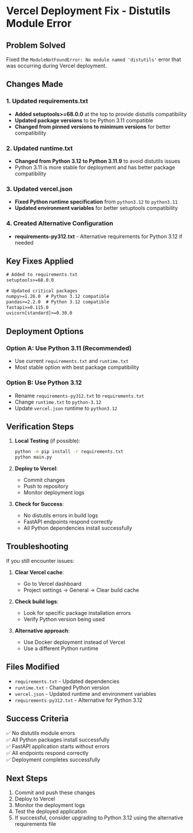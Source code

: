 # Vercel Deployment Fix - Distutils Module Error

## Problem Solved
Fixed the `ModuleNotFoundError: No module named 'distutils'` error that was occurring during Vercel deployment.

## Changes Made

### 1. Updated requirements.txt
- **Added setuptools>=68.0.0** at the top to provide distutils compatibility
- **Updated package versions** to be Python 3.11 compatible
- **Changed from pinned versions to minimum versions** for better compatibility

### 2. Updated runtime.txt
- **Changed from Python 3.12 to Python 3.11.9** to avoid distutils issues
- Python 3.11 is more stable for deployment and has better package compatibility

### 3. Updated vercel.json
- **Fixed Python runtime specification** from `python3.12` to `python3.11`
- **Updated environment variables** for better setuptools compatibility

### 4. Created Alternative Configuration
- **requirements-py312.txt** - Alternative requirements for Python 3.12 if needed

## Key Fixes Applied

```txt
# Added to requirements.txt
setuptools>=68.0.0

# Updated critical packages
numpy>=1.26.0  # Python 3.12 compatible
pandas>=2.2.0  # Python 3.12 compatible
fastapi>=0.115.0
uvicorn[standard]>=0.30.0
```

## Deployment Options

### Option A: Use Python 3.11 (Recommended)
- Use current `requirements.txt` and `runtime.txt`
- Most stable option with best package compatibility

### Option B: Use Python 3.12
- Rename `requirements-py312.txt` to `requirements.txt`
- Change `runtime.txt` to `python-3.12`
- Update `vercel.json` runtime to `python3.12`

## Verification Steps

1. **Local Testing** (if possible):
   ```bash
   python -m pip install -r requirements.txt
   python main.py
   ```

2. **Deploy to Vercel**:
   - Commit changes
   - Push to repository
   - Monitor deployment logs

3. **Check for Success**:
   - No distutils errors in build logs
   - FastAPI endpoints respond correctly
   - All Python dependencies install successfully

## Troubleshooting

If you still encounter issues:

1. **Clear Vercel cache**:
   - Go to Vercel dashboard
   - Project settings → General → Clear build cache

2. **Check build logs**:
   - Look for specific package installation errors
   - Verify Python version being used

3. **Alternative approach**:
   - Use Docker deployment instead of Vercel
   - Use a different Python runtime

## Files Modified

- `requirements.txt` - Updated dependencies
- `runtime.txt` - Changed Python version
- `vercel.json` - Updated runtime and environment variables
- `requirements-py312.txt` - Alternative for Python 3.12

## Success Criteria

✅ No distutils module errors  
✅ All Python packages install successfully  
✅ FastAPI application starts without errors  
✅ All endpoints respond correctly  
✅ Deployment completes successfully  

## Next Steps

1. Commit and push these changes
2. Deploy to Vercel
3. Monitor the deployment logs
4. Test the deployed application
5. If successful, consider upgrading to Python 3.12 using the alternative requirements file